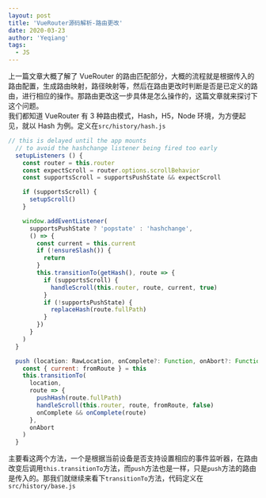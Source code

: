 ```yaml
---
layout: post
title: 'VueRouter源码解析-路由更改'
date: 2020-03-23
author: 'Yeqiang'
tags:
  - JS
---
```


上一篇文章大概了解了 VueRouter 的路由匹配部分，大概的流程就是根据传入的路由配置，生成路由映射，路径映射等，然后在路由更改时判断是否是已定义的路由，进行相应的操作。那路由更改这一步具体是怎么操作的，这篇文章就来探讨下这个问题。  
我们都知道 VueRouter 有 3 种路由模式，Hash，H5，Node 环境，为方便起见，就以 Hash 为例。定义在`src/history/hash.js`

```js
// this is delayed until the app mounts
  // to avoid the hashchange listener being fired too early
  setupListeners () {
    const router = this.router
    const expectScroll = router.options.scrollBehavior
    const supportsScroll = supportsPushState && expectScroll

    if (supportsScroll) {
      setupScroll()
    }

    window.addEventListener(
      supportsPushState ? 'popstate' : 'hashchange',
      () => {
        const current = this.current
        if (!ensureSlash()) {
          return
        }
        this.transitionTo(getHash(), route => {
          if (supportsScroll) {
            handleScroll(this.router, route, current, true)
          }
          if (!supportsPushState) {
            replaceHash(route.fullPath)
          }
        })
      }
    )
  }

  push (location: RawLocation, onComplete?: Function, onAbort?: Function) {
    const { current: fromRoute } = this
    this.transitionTo(
      location,
      route => {
        pushHash(route.fullPath)
        handleScroll(this.router, route, fromRoute, false)
        onComplete && onComplete(route)
      },
      onAbort
    )
  }
```

主要看这两个方法，一个是根据当前设备是否支持设置相应的事件监听器，在路由改变后调用`this.transitionTo`方法，而`push`方法也是一样，只是`push`方法的路由是传入的。那我们就继续来看下`transitionTo`方法，代码定义在`src/history/base.js`

```js
```
